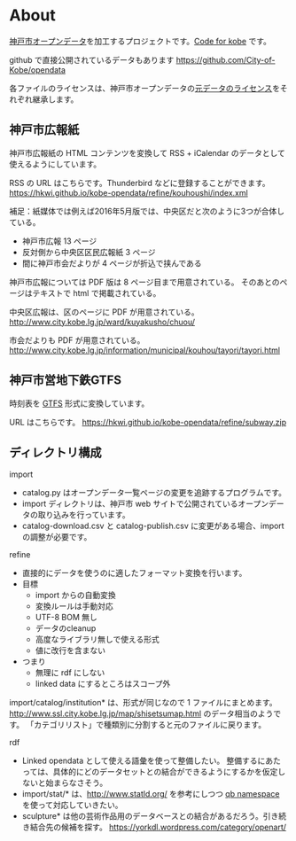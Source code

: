 About
=====
[神戸市オープンデータ](http://www.city.kobe.lg.jp/information/opendata/index.html)を加工するプロジェクトです。[Code for kobe](https://github.com/codeforkobe/) です。

github で直接公開されているデータもあります https://github.com/City-of-Kobe/opendata

各ファイルのライセンスは、神戸市オープンデータの[元データのライセンス](http://www.city.kobe.lg.jp/information/opendata/catalogue.html)をそれぞれ継承します。


神戸市広報紙
------------
神戸市広報紙の HTML コンテンツを変換して RSS + iCalendar のデータとして使えるようにしています。

RSS の URL はこちらです。Thunderbird などに登録することができます。
https://hkwi.github.io/kobe-opendata/refine/kouhoushi/index.xml

補足：紙媒体では例えば2016年5月版では、中央区だと次のように3つが合体している。
- 神戸市広報 13 ページ
- 反対側から中央区区民広報紙 3 ページ
- 間に神戸市会だよりが 4 ページが折込で挟んである

神戸市広報については PDF 版は 8 ページ目まで用意されている。
そのあとのページはテキストで html で掲載されている。

中央区広報は、区のページに PDF が用意されている。
http://www.city.kobe.lg.jp/ward/kuyakusho/chuou/

市会だよりも PDF が用意されている。
http://www.city.kobe.lg.jp/information/municipal/kouhou/tayori/tayori.html


神戸市営地下鉄GTFS
------------------
時刻表を [GTFS](https://developers.google.com/transit/gtfs/) 形式に変換しています。

URL はこちらです。
https://hkwi.github.io/kobe-opendata/refine/subway.zip


ディレクトリ構成
----------------
import
* catalog.py はオープンデータ一覧ページの変更を追跡するプログラムです。
* import ディレクトリは、神戸市 web サイトで公開されているオープンデータの取り込みを行っています。
* catalog-download.csv と catalog-publish.csv に変更がある場合、import の調整が必要です。

refine
* 直接的にデータを使うのに適したフォーマット変換を行います。
* 目標
  * import からの自動変換
  * 変換ルールは手動対応
  * UTF-8 BOM 無し
  * データのcleanup
  * 高度なライブラリ無しで使える形式
  * 値に改行を含まない
* つまり
  * 無理に rdf にしない
  * linked data にするところはスコープ外

import/catalog/institution* は、形式が同じなので 1 ファイルにまとめます。
http://www.ssl.city.kobe.lg.jp/map/shisetsumap.html のデータ相当のようです。
「カテゴリリスト」で種類別に分割すると元のファイルに戻ります。

rdf
* Linked opendata として使える語彙を使って整備したい。
整備するにあたっては、具体的にどのデータセットとの結合ができるようにするかを仮定しないと始まらなさそう。
* import/stat/* は、http://www.statld.org/ を参考にしつつ
[qb namespace](http://www.w3.org/TR/vocab-data-cube/) を使って対応していきたい。
* sculpture* は他の芸術作品用のデータベースとの結合があるだろう。引き続き結合先の候補を探す。
https://yorkdl.wordpress.com/category/openart/

